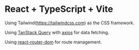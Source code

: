 # React + TypeScript + Vite

Using Tailwind(https://tailwindcss.com) as the CSS framework.

Using [TanStack Query](https://tanstack.com/query/latest/) with [axios](https://axios-http.com/docs/intro) for data fetching.

Using [react-router-dom](https://reactrouter.com/en/main) for route management.
